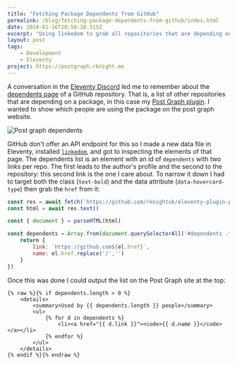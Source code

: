 ```yaml
---
title: "Fetching Package Dependents from GitHub"
permalink: /blog/fetching-package-dependents-from-github/index.html
date: 2024-01-16T20:50:28.515Z
excerpt: "Using linkedom to grab all repositories that are depending on my post graph plugin"
layout: post
tags:
    - Development
    - Eleventy
project: https://postgraph.rknight.me
---
```


A conversation in the [Eleventy Discord](https://www.11ty.dev/blog/discord/) led me to remember about the [dependents page](https://github.com/rknightuk/eleventy-plugin-post-graph/network/dependents) of a GitHub repository. That is, a list of other repositories that are depending on a package, in this case my [Post Graph plugin](https://postgraph.rknight.me/). I wanted to show which people are using the package on the post graph website.

![Post graph dependents](https://cdn.rknight.me/site/post-graph-dependents.png)

GitHub don't offer an API endpoint for this so I made a new data file in Eleventy, installed [`linkedom`](https://www.npmjs.com/package/linkedom), and got to inspecting the elements of that page. The dependents list is an element with an id of `dependents` with two links per repo. The first leads to the author's profile and the second to the repository: this second link is the one I care about. To narrow it down I had to target both the class (`text-bold`) and the data attribute (`data-hovercard-type`) then grab the `href` from it:

```js
const res = await fetch('https://github.com/rknightuk/eleventy-plugin-post-graph/network/dependents')
const html = await res.text()

const { document } = parseHTML(html)

const dependents = Array.from(document.querySelectorAll('#dependents .text-bold[data-hovercard-type]')).map((el) => {
    return {
        link: `https://github.com${el.href}`,
        name: el.href.replace('/','')
    }
})
```

Once this was done I could output the list on the Post Graph site at the top:

```njk
{% raw %}{% if dependents.length > 0 %}
    <details>
        <summary>Used by {{ dependents.length }} people</summary>
        <ul>
            {% for d in dependents %}
                <li><a href="{{ d.link }}"><code>{{ d.name }}</code></a></li>
            {% endfor %}
        </ul>
    </details>
{% endif %}{% endraw %}
```
